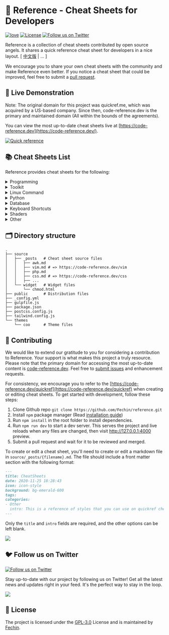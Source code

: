 # 📖 Reference - Cheat Sheets for Developers

[![love](https://badgen.net/badge/make%20with/love/pink)](#)
[![License](https://badgen.net/badge/license/GPL-3.0/blue)](https://github.com/Fechin/reference/blob/main/LICENSE)
[![Follow us on Twitter](https://img.shields.io/twitter/follow/FechinLi?style=social)](https://twitter.com/FechinLi)

Reference is a collection of cheat sheets contributed by open source angels. It shares a quick reference cheat sheet for
developers in a nice layout. \[ [中文版](https://github.com/jaywcjlove/reference) | ... \]

We encourage you to share your own cheat sheets with the community and make Reference even better. If you notice a cheat
sheet that could be improved, feel free to submit a [pull request](#-contributing).

## 👀 Live Demonstration

Note: The original domain for this project was quickref.me, which was acquired by a US-based company. Since then, code-reference.dev is the primary and maintained domain (All within the bounds of the agreements).

You can view the most up-to-date cheat sheets live at [https://code-reference.dev](https://code-reference.dev/). 

[![Quick reference](https://code-reference.dev/assets/image/preview.png?9nd3)](https://code-reference.dev)

## 📚 Cheat Sheets List

Reference provides cheat sheets for the following:

<details>
<summary>Programming</summary>

- [Bash](https://code-reference.dev/bash.html): This is a quick reference cheat sheet to getting started with Linux bash shell scripting.
- [C](https://code-reference.dev/c.html): C quick reference cheat sheet that provides basic syntax and methods.
- [C++](https://code-reference.dev/cpp.html): C++ quick reference cheat sheet that provides basic syntax and methods.
- [C#](https://code-reference.dev/cs.html): C# quick reference cheat sheet that provides basic syntax and methods.
- [CSS 3](https://code-reference.dev/css.html): This is a quick reference cheat sheet for CSS goodness, listing selector syntax, properties, units and other useful bits of information.
- [Dart](https://code-reference.dev/dart.html): A Dart cheat sheet with the most important concepts, functions, methods, and more. A complete quick reference for beginners.
- [Docker](https://code-reference.dev/docker.html): This is a quick reference cheat sheet for [Docker](https://docs.docker.com/get-started/). And you can find the most common Docker commands here.
- [ES6](https://code-reference.dev/es6.html): A quick reference cheat sheet of what’s new in JavaScript for ES2015, ES2016, ES2017, ES2018 and beyond
- [Go](https://code-reference.dev/go.html): This cheat sheet provided basic syntax and methods to help you using [Go](https://go.dev/).
- [GraphQL](https://code-reference.dev/graphql.html): This quick reference cheat sheet provides a brief overview of GraphQL.
- [Hook](https://code-reference.dev/hook.html): The [Hook](https://github.com/hook-lang/hook/) cheat sheet is a one-page reference sheet for the Hook programming language.
- [HTML](https://code-reference.dev/html.html): This HTML quick reference cheat sheet lists the common HTML and HTML5 tags in readable layout.
- [INI](https://code-reference.dev/ini.html): This is a quick reference cheat sheet for understanding and writing INI-format configuration files.
- [Java](https://code-reference.dev/java.html): This cheat sheet is a crash course for Java beginners and help review the basic syntax of the Java language.
- [JavaScript](https://code-reference.dev/javascript.html): A JavaScript cheat sheet with the most important concepts, functions, methods, and more. A complete quick reference for beginners.
- [jQuery](https://code-reference.dev/jquery.html): This [jQuery](https://jquery.com/) cheat sheet is a great reference for both beginners and experienced developers.
- [Kubernetes](https://code-reference.dev/kubernetes.html): This page contains a list of commonly used kubectl commands and flags.
- [LaTeX](https://code-reference.dev/latex.html): This cheat sheet summarizes a reference list of [LaTeX](https://www.latex-project.org/) commonly used display math notation and some application examples of [KaTeX](https://katex.org/).
- [Laravel](https://code-reference.dev/laravel.html): [Laravel](https://laravel.com/docs/8.x/) is an expressive and progressive web application framework for PHP. This cheat sheet provides a reference for common commands and features for Laravel 8.
- [MATLAB](https://code-reference.dev/matlab.html): This quick reference cheat sheet provides an example introduction to using the [MATLAB](https://mathworks.cn/) scientific computing language to get started quickly
- [Markdown](https://code-reference.dev/markdown.html): This is a quick reference cheat sheet to the Markdown syntax.
- [PHP](https://code-reference.dev/php.html): This [PHP](https://www.php.net/manual/en/) cheat sheet provides a reference for quickly looking up the correct syntax for the code you use most frequently.
- [Python](https://code-reference.dev/python.html): The [Python](https://www.python.org/) cheat sheet is a one-page reference sheet for the Python 3 programming language.
- [Rust](https://code-reference.dev/rust.html): The Rust quick reference cheat sheet that aims at providing help on writing basic syntax and methods.
- [Sass](https://code-reference.dev/sass.html): This is a quick reference cheat sheet that lists the most useful features of [SASS](https://sass-lang.com).
- [TOML](https://code-reference.dev/toml.html): This is a quick reference cheat sheet to the TOML format configuration file syntax.
- [YAML](https://code-reference.dev/yaml.html): This is a quick reference cheat sheet for understanding and writing YAML format configuration files.

</details>

<details>
<summary>Toolkit</summary>

- [ChatGPT](https://code-reference.dev/chatgpt.html): This cheat sheet lists out prompts and tips from all over the world
  on how to use ChatGPT effectively
- [VSCode](https://code-reference.dev/vscode.html): This VSCode (Visual Studio Code) quick reference cheat sheet shows its
  keyboard shortcuts and commands.
- [Mitmproxy](https://code-reference.dev/mitmproxy.html): [Mitmproxy](https://mitmproxy.org/) is a free and open source
  interactive HTTPS proxy. This is a quick reference cheat sheet to the Mitmproxy.
- [XPath](https://code-reference.dev/xpath.html): This is an [XPath](https://en.wikipedia.org/wiki/XPath) selectors cheat
  sheet, which lists commonly used XPath positioning methods and CSS selectors
- [Emacs](https://code-reference.dev/emacs.html): [Emacs](https://www.gnu.org/software/emacs) is the extensible,
  customizable, self-documenting real time display text editor. This reference was made for Emacs 27.
- [Emmet](https://code-reference.dev/emmet.html): [Emmet](https://emmet.io/) is a web-developer’s toolkit for boosting HTML
  & CSS code writing, which allows you to write large HTML code blocks at speed of light using well-known CSS selectors.
- [RegEX](https://code-reference.dev/regex.html): A quick reference for regular expressions (regex), including symbols,
  ranges, grouping, assertions and some sample patterns to get you started.
- [Vim](https://code-reference.dev/vim.html): A useful collection of [Vim](http://www.vim.org/) 8.2 quick reference cheat
  sheets to help you learn vim editor faster.

</details>

<details>
<summary>Linux Command</summary>

- [Curl](https://code-reference.dev/curl.html): This [Curl](https://github.com/curl/curl) cheat sheet contains commands and
  examples of some common Curl tricks.
- [PM2](https://code-reference.dev/pm2.html): [PM2] is a daemon process manager that will help you manage and keep your
  application online. Getting started with PM2 is straightforward, it is offered as a simple and intuitive CLI.
- [Chmod](https://code-reference.dev/chmod.html): This quick reference cheat sheet provides a brief overview of file
  permissions, and the operation of the chmod command
- [Tmux](https://code-reference.dev/tmux.html): The tmux cheat sheet quick reference of most commonly used shortcuts and
  commands
- [Lsof](https://code-reference.dev/lsof.html): This quick reference cheat sheet provides various for using lsof command.
- [SSH](https://code-reference.dev/ssh.html): This quick reference cheat sheet provides various for using SSH.
- [Netstat](https://code-reference.dev/netstat.html): This quick reference cheat sheet provides various for using netstat
  command.
- [Screen](https://code-reference.dev/screen.html): This is a quick reference guide cheat sheet for the screen command.
- [Awk](https://code-reference.dev/awk.html): This is a one page quick reference cheat sheet to the
  [GNU awk](https://www.gnu.org/software/gawk/manual/gawk.html), which covers commonly used awk expressions and
  commands.
- [Find](https://code-reference.dev/find.html): This is a quick reference list of cheat sheet for Linux find command,
  contains common options and examples.
- [Sed](https://code-reference.dev/sed.html): [Sed](https://www.gnu.org/software/sed/manual/sed.html) is a stream editor,
  this sed cheat sheet contains sed commands and some common sed tricks.
- [Cron](https://code-reference.dev/cron.html): [Cron](https://en.wikipedia.org/wiki/Cron) is most suitable for scheduling
  repetitive tasks. Scheduling one-time tasks can be accomplished using the associated at utility.
- [Git](https://code-reference.dev/git.html): This cheat sheet summarizes commonly used Git command line instructions for
  quick reference.
- [Grep](https://code-reference.dev/grep.html): This cheat sheet is intended to be a quick reminder for the main concepts
  involved in using the command line program grep and assumes you already understand its usage.
- [Netcat](https://code-reference.dev/nc.html): This cheat sheet provides various for using netcat on both Linux and Unix.
- [Taskset](https://code-reference.dev/taskset): This quick reference cheat sheet for tasket command.
</details>

<details>
<summary>Python</summary>

- [NumPy](https://code-reference.dev/numpy.html): [NumPy](https://numpy.org/) is the fundamental package for scientific
  computing with Python. This cheat sheet is a quick reference for NumPy beginners.

</details>

<details>
<summary>Database</summary>

- [MySQL](https://code-reference.dev/mysql.html): The SQL cheat sheet provides you with the most commonly used SQL statements for your reference.
- [Neo4j](https://code-reference.dev/neo4j.html): A Neo4j cheat sheet with getting started resources and information on how to query the database with Cypher.
- [PostgreSQL](https://code-reference.dev/postgres.html): The [PostgreSQL](https://www.postgresql.org/docs/current/) cheat sheet provides you with the common PostgreSQL commands and statements.
- [Redis](https://code-reference.dev/redis.html): This is a [Redis](https://redis.io/) quick reference cheat sheet that lists examples of redis commands


</details>

<details>
<summary>Keyboard Shortcuts</summary>

- [Adobe Photoshop](https://code-reference.dev/adobe-photoshop.html): A visual cheat-sheet for the 283 keyboard shortcuts
  found in Adobe Photoshop
- [Apex Legends](https://code-reference.dev/apex-legends.html): A visual cheat-sheet for the 27 default keyboard shortcuts
  found in Apex Legends
- [Figma](https://code-reference.dev/figma.html): A visual cheat-sheet for the 119 keyboard shortcuts found in Figma
- [Microsoft Teams](https://code-reference.dev/microsoft-teams.html): A visual cheat-sheet for the 38 keyboard shortcuts
  found in Microsoft Teams
- [TablePlus](https://code-reference.dev/table-plus.html): A visual cheat-sheet for the 34 keyboard shortcuts found in
  TablePlus
- [Bear](https://code-reference.dev/bear-notes.html): A visual cheat-sheet for the 66 keyboard shortcuts found in Bear.
  This application is MacOS-only.
- [Feedly](https://code-reference.dev/feedly.html): A visual cheat-sheet for the 25 keyboard shortcuts found on the Feedly
  app
- [FileZilla](https://code-reference.dev/filezilla.html): A visual cheat-sheet for the 30 keyboard shortcuts found on the
  FileZilla program
- [Reddit](https://code-reference.dev/reddit.html): A visual cheat-sheet for the 17 keyboard shortcuts found on Reddit.com
- [Slack](https://code-reference.dev/slack.html): A visual cheat-sheet for the 62 keyboard shortcuts found in Slack
- [SoundCloud](https://code-reference.dev/soundcloud.html): A visual cheat-sheet for the 22 keyboard shortcuts found on
  SoundCloud
- [Twitter](https://code-reference.dev/twitter.html): A visual cheat-sheet for the 26 keyboard shortcuts found on Twitter
- [Android Studio](https://code-reference.dev/android-studio.html): A visual cheat-sheet for the 130 keyboard shortcuts
  found in the Android Studio software
- [Github](https://code-reference.dev/github.html): A visual cheat-sheet for the 80 keyboard shortcuts found on Github.com
- [Shopify](https://code-reference.dev/shopify.html): A visual cheat-sheet for the 50 keyboard shortcuts found on the
  Shopify website
- [Zoom](https://code-reference.dev/zoom.html): A visual cheat-sheet for the 32 keyboard shortcuts found in Zoom. These
  shortcuts are for MacOS, for Windows visit /zoom-windows.
- [Adobe XD](https://code-reference.dev/adobe-xd.html): A visual cheat-sheet for the 97 keyboard shortcuts found in Adobe
  XD
- [Firefox](https://code-reference.dev/firefox.html): A visual cheat-sheet for the 116 keyboard shortcuts found in Firefox
- [PhpStorm](https://code-reference.dev/phpstorm.html): A visual cheat-sheet for the 96 keyboard shortcuts found in
  JetBrains PhpStorm
- [Postman](https://code-reference.dev/postman.html): A visual cheat-sheet for the 23 keyboard shortcuts found in Postman
- [Webflow](https://code-reference.dev/webflow.html): A visual cheat-sheet for the 41 keyboard shortcuts found in Webflow
- [Adobe Lightroom CC](https://code-reference.dev/adobe-lightroom.html): A visual cheat-sheet for the 251 keyboard
  shortcuts found in Adobe Lightroom CC
- [1Password](https://code-reference.dev/1password.html): A cheat sheet for 1password's keyboard shortcuts in Mac, Windows,
  iOS, Linux.
- [Affinity Designer](https://code-reference.dev/affinity-designer.html): A visual cheat-sheet for the 108 keyboard
  shortcuts found in Affinity Designer
- [Pocket](https://code-reference.dev/pocket.html): A visual cheat-sheet for the 36 keyboard shortcuts found on Pocket for
  Web
- [Trello](https://code-reference.dev/trello.html): A visual cheat-sheet for the 29 keyboard shortcuts found on Trello
- [Audacity](https://code-reference.dev/audacity.html): A visual cheat-sheet for the 135 default keyboard shortcuts found
  in Audacity
- [Framer X](https://code-reference.dev/framer-x.html): A visual cheat-sheet for the 45 keyboard shortcuts found in Framer
  X. This application is MacOS-only.
- [Google Drive](https://code-reference.dev/google-drive.html): A visual cheat-sheet for the 54 keyboard shortcuts found in
  Google Drive on the web
- [PuTTy](https://code-reference.dev/putty.html): A visual cheat-sheet for the 32 keyboard shortcuts found on the PuTTy app
- [Sequel Pro](https://code-reference.dev/sequel-pro.html): A visual cheat-sheet for the 71 keyboard shortcuts found in
  Sequel Pro. This application is MacOS-only.
- [Apple Music](https://code-reference.dev/apple-music.html): A visual cheat-sheet for the 62 keyboard shortcuts found in
  the Apple Music app. This application is MacOS-only.
- [Blender](https://code-reference.dev/blender.html): A visual cheat-sheet for the 187 keyboard shortcuts found in Blender
- [Obsidian](https://code-reference.dev/obsidian.html): A visual cheat-sheet for the 17 keyboard shortcuts found in the
  Obsidian knowledge base app.
- [Telegram Desktop](https://code-reference.dev/telegram.html): A visual cheat-sheet for the 37 keyboard shortcuts found on
  the Telegram Desktop app
- [YouTube](https://code-reference.dev/youtube.html): A visual cheat-sheet for the 18 keyboard shortcuts found on
  YouTube.com
- [Airtable](https://code-reference.dev/airtable.html): A visual cheat-sheet for the 36 keyboard shortcuts found in
  Airtable
- [Bitbucket](https://code-reference.dev/bitbucket.html): A visual cheat-sheet for the 35 keyboard shortcuts found on
  Bitbucket
- [Fortnite](https://code-reference.dev/fortnite.html): A visual cheat-sheet for the 26 default keyboard shortcuts found in
  Fortnite
- [Gmail](https://code-reference.dev/gmail.html): A visual cheat-sheet for the 90 keyboard shortcuts found on Gmail
- [Sketch](https://code-reference.dev/sketch.html): A visual cheat-sheet for the 149 keyboard shortcuts found in Sketch.
  This application is MacOS-only.
- [Spotify](https://code-reference.dev/spotify.html): A visual cheat-sheet for the 23 keyboard shortcuts found in Spotify
- [Brave Browser](https://code-reference.dev/brave.html): A visual cheat-sheet for the 64 keyboard shortcuts found in the
  Brave browser
- [KanbanMail](https://code-reference.dev/kanbanmail.html): A visual cheat-sheet for the 29 keyboard shortcuts found in
  KanbanMail
- [Microsoft Outlook](https://code-reference.dev/outlook.html): A visual cheat-sheet for the 210 keyboard shortcuts found
  in Microsoft Outlook
- [Principle](https://code-reference.dev/principle.html): A visual cheat-sheet for the 30 keyboard shortcuts found in
  Principle. This application is MacOS-only.
- [Skype](https://code-reference.dev/skype.html): A visual cheat-sheet for the 31 keyboard shortcuts found in Skype
- [Arduino IDE](https://code-reference.dev/arduino.html): A visual cheat-sheet for the 12 keyboard shortcuts found in the
  Arduino IDE
- [Asana](https://code-reference.dev/asana.html): A visual cheat-sheet for the 40 keyboard shortcuts found in Asana
- [Code Editor for iOS](https://code-reference.dev/code-editor-ios.html): A visual cheat-sheet for the 43 keyboard
  shortcuts found in the Code Editor for iOS app. This application is MacOS-only.
- [Jira](https://code-reference.dev/jira.html): A visual cheat-sheet for the 44 keyboard shortcuts found in Jira
- [Quip.com](https://code-reference.dev/quip.html): A visual cheat-sheet for the 52 keyboard shortcuts found in Quip
- [WordPress](https://code-reference.dev/wordpress.html): A visual cheat-sheet for the 34 keyboard shortcuts found in the
  WordPress visual editor
- [Chrome Developer Tools](https://code-reference.dev/chrome-devtools.html): A visual cheat-sheet for the 56 keyboard
  shortcuts found in Chrome's Developer Tools
- [GIMP](https://code-reference.dev/gimp.html): A visual cheat-sheet for the 97 keyboard shortcuts found in GIMP
- [Google Chrome](https://code-reference.dev/google-chrome.html): A visual cheat-sheet for the 65 keyboard shortcuts found
  in Google Chrome
- [Todoist](https://code-reference.dev/todoist.html): A visual cheat-sheet for the 37 keyboard shortcuts found in Todoist
- [TickTick](https://code-reference.dev/ticktick.html): A visual cheat-sheet for the 25 keyboard shortcuts found in the
  TickTick desktop app
- [VLC Player](https://code-reference.dev/vlc.html): A visual cheat-sheet for the 82 keyboard shortcuts found in VLC Player
- [Missive](https://code-reference.dev/missive.html): A visual cheat-sheet for the 83 keyboard shortcuts found in Missive
- [Origami Studio](https://code-reference.dev/origami.html): A visual cheat-sheet for the 71 keyboard shortcuts found in
  Origami Studio. This application is MacOS-only.
- [Sublime Text](https://code-reference.dev/sublime-text.html): A visual cheat-sheet for the 49 keyboard shortcuts found in
  Sublime Text
- [Transmit](https://code-reference.dev/transmit.html): A visual cheat-sheet for the 62 keyboard shortcuts found in
  Transmit. This application is MacOS-only.
- [Affinity Photo](https://code-reference.dev/affinity-photo.html): A visual cheat-sheet for the 177 keyboard shortcuts
  found in Affinity Photo
- [Monday.com](https://code-reference.dev/monday.html): A visual cheat-sheet for the 24 keyboard shortcuts found on
  Monday.com
- [Proto.io](https://code-reference.dev/proto-io.html): A visual cheat-sheet for the 48 keyboard shortcuts found in
  Proto.io
- [Superhuman](https://code-reference.dev/superhuman.html): A visual cheat-sheet for the 105 keyboard shortcuts found in
  Superhuman. This application is MacOS-only.
- [Vivaldi Browser](https://code-reference.dev/vivaldi.html): A visual cheat-sheet for the 69 default keyboard shortcuts
  found in the Vivaldi browser
- [Finder](https://code-reference.dev/finder.html): A visual cheat-sheet for the 55 keyboard shortcuts found in Finder.
  This application is part of MacOS.
- [GitLab](https://code-reference.dev/gitlab.html): A visual cheat-sheet for the 58 keyboard shortcuts found in GitLab
- [Guitar Pro](https://code-reference.dev/guitar-pro.html): A visual cheat-sheet for the 129 keyboard shortcuts found in
  Guitar Pro
- [Roam Research](https://code-reference.dev/roam.html): A visual cheat-sheet for the 45 keyboard shortcuts found on Roam
  Research
- [SketchUp Pro](https://code-reference.dev/sketchup.html): A visual cheat-sheet for the 135 default keyboard shortcuts
  found in SketchUp Pro
- [Unity 3D](https://code-reference.dev/unity-3d.html): A visual cheat-sheet for the 50 keyboard shortcuts found in Unity
  3D
- [IntelliJ IDEA](https://code-reference.dev/idea.html): IntelliJ IDEA is a very good Java IDE, most of its commands have
  shortcuts to keep your hands from leaving the keyboard
- [WebStorm](https://code-reference.dev/webstorm.html): This quick reference cheat sheet lists the default keyboard
  shortcuts for WebStorm running on Windows/Linux or Mac

</details>


<details>
<summary>Shaders</summary>

- [Unity Shader Graph](https://code-reference.dev/unity-shader-graph.html): This is a visual cheat-sheet for the Unity Shader Graph. This tool is used to create custom shaders material in Unity, a popular game engine.

</details>


<details>
<summary>Other</summary>

- [ASCII Code](https://code-reference.dev/ascii-code.html): This cheat sheet is a complete list of ASCII Code Table with their numbers and names.
- [Aspect Ratio](https://code-reference.dev/aspect-ratio.html): This cheat sheet lists some common aspect ratios and their pixel resolutions. Always confirm your final delivery ratio when shooting.
- [CheatSheets](https://code-reference.dev/quickref.html): This is the magic syntax variant manual that you can use on CheatSheets.zip, It’s a good practice for contributors.
- [Emoji](https://code-reference.dev/emoji.html): Some of the emoji codes are not super easy to remember, so here is a little cheat sheet.
- [Google Search](https://code-reference.dev/google-search.html): This quick reference cheat sheet lists of Google advanced search operators.
- [HTML Characters Entities](https://code-reference.dev/html-char.html): This cheat sheet is a complete list of HTML entities with their numbers and names. Also included is a full list of ASCII characters that can be represented in HTML.
- [ISO 639-1 Language Code](https://code-reference.dev/iso-639-1.html): This is a list of the ISO language codes that conform to the ISO 639-1 standard, it provide reference for multi-language website.
- [HTTP Status Code](https://code-reference.dev/http-status-code.html): The http status codes cheat sheet. A quick reference to every HTTP status code.
- [MIME types](https://code-reference.dev/mime.html): This cheat sheet lists some common MIME types for the Web. You can look in the [IANA/MIME Media Types registry](http://www.iana.org/assignments/media-types/index.html) which contains all registered MIME types.
- [Resolutions](https://code-reference.dev/resolutions.html): This cheat sheet lists screen sizes, viewport size and CSS media queries for popular Phones, Tablets, Laptops and Watches

</details>

## 🗂️ Directory structure

```
.
├── source
│   ├── _posts   # Cheat sheet source files
│   │   ├── awk.md
│   │   ├── vim.md # => https://code-reference.dev/vim
│   │   ├── php.md
│   │   ├── css.md # => https://code-reference.dev/css
│   │   ├── ...
│   └── widget   # Widget files
│       └── chmod.html
├── public       # Distribution files
├── _config.yml
├── gulpfile.js
├── package.json
├── postcss.config.js
├── tailwind.config.js
└── themes
    └── coo      # Theme files
```

## 🤝 Contributing


We would like to extend our gratitude to you for considering a contribution to Reference. Your support is what makes this project a truly resource. Please note that the primary domain for accessing the most up-to-date content is [code-reference.dev](https://code-reference.dev). Feel free to [submit issues](https://github.com/Fechin/reference/issues/new?assignee=Fechin) and enhancement requests.

For consistency, we encourage you to refer to the [https://code-reference.dev/quickref](https://code-reference.dev/quickref) when creating or editing cheat sheets. To get started with development, follow these steps:

1. Clone Github repo `git clone https://github.com/Fechin/reference.git`
2. Install `npm` package manager (Read
   [installation guide](https://docs.npmjs.com/downloading-and-installing-node-js-and-npm))
3. Run `npm install` in the root folder to install dependencies.
4. Run `npm run dev` to start a dev server. This serves the project and live reloads when any files are changed, then
   visit http://127.0.0.1:4000 preview.
5. Submit a pull request and wait for it to be reviewed and merged.

To create or edit a cheat sheet, you'll need to create or edit a markdown file in `source/_posts/{filename}.md`. The
file should include a front matter section with the following format:

```markdown
---
title: CheatSheets
date: 2020-11-25 18:28:43
icon: icon-style
background: bg-emerald-600
tags:
categories:
- Other
  intro: This is a reference of styles that you can use on quickref cheat sheets!
---
```

Only the `title` and `intro` fields are required, and the other options can be left blank.

<a href="https://github.com/Fechin/reference/graphs/contributors">
  <img src="https://contrib.rocks/image?repo=Fechin/reference" />
</a>



## 🐦 Follow us on Twitter

[![Follow us on Twitter](https://img.shields.io/twitter/follow/FechinLi?color=%234a99e9&style=for-the-badge)](https://twitter.com/FechinLi)

Stay up-to-date with our project by following us on Twitter! Get all the latest news and updates right in your feed.
It's the perfect way to stay in the loop.

<a href="https://www.buymeacoffee.com/randy8080"><img src="https://img.buymeacoffee.com/button-api/?text=Buy me a coffee&emoji=&slug=randy8080&button_colour=40DCA5&font_colour=ffffff&font_family=Cookie&outline_colour=000000&coffee_colour=FFDD00" /></a>

## 📃 License

The project is licensed under the [GPL-3.0](https://github.com/Fechin/reference/blob/main/LICENSE) License and is maintained
by [Fechin](https://github.com/Fechin).
